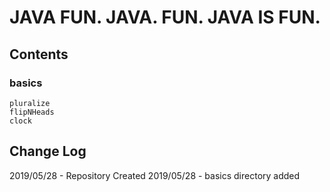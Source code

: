 # JAVA FUN. JAVA. FUN. JAVA IS FUN.

## Contents
  ### basics
    pluralize
    flipNHeads
    clock

## Change Log
2019/05/28 - Repository Created
2019/05/28 - basics directory added